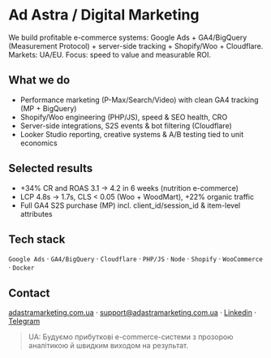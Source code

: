 # Ad Astra / Digital Marketing

We build profitable e-commerce systems: Google Ads + GA4/BigQuery (Measurement Protocol) + server-side tracking + Shopify/Woo + Cloudflare.  
Markets: UA/EU. Focus: speed to value and measurable ROI.

## What we do
- Performance marketing (P-Max/Search/Video) with clean GA4 tracking (MP + BigQuery)
- Shopify/Woo engineering (PHP/JS), speed & SEO health, CRO
- Server-side integrations, S2S events & bot filtering (Cloudflare)
- Looker Studio reporting, creative systems & A/B testing tied to unit economics

## Selected results
- +34% CR and ROAS 3.1 → 4.2 in 6 weeks (nutrition e-commerce)
- LCP 4.8s → 1.7s, CLS < 0.05 (Woo + WoodMart), +22% organic traffic
- Full GA4 S2S purchase (MP) incl. client_id/session_id & item-level attributes

## Tech stack
`Google Ads` · `GA4/BigQuery` · `Cloudflare` · `PHP/JS` · `Node` · `Shopify` · `WooCommerce` · `Docker`

## Contact
[adastramarketing.com.ua](https://adastramarketing.com.ua/) · support@adastramarketing.com.ua · [Linkedin](https://www.linkedin.com/in/adastra-digital/) · [Telegram](https://www.linkedin.com/in/adastra-digital/)

> UA: Будуємо прибуткові e-commerce-системи з прозорою аналітикою й швидким виходом на результат.
